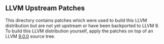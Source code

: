 LLVM Upstream Patches
---------------------

This directory contains patches which were used to build this
LLVM distribution but are not yet upstream or have been backported
to LLVM 9. To build this LLVM distribution yourself, apply the patches
on top of an LLVM [9.0.0](https://github.com/llvm/llvm-project/tree/llvmorg-9.0.0) source tree.

